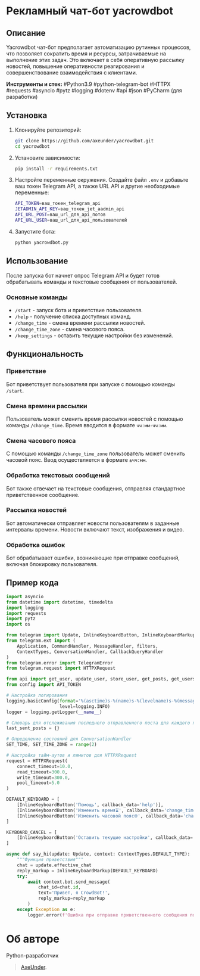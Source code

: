 # Рекламный чат-бот yacrowdbot

## Описание
Yacrowdbot чат-бот предполагает автоматизацию рутинных процессов, что позволяет сократить время и ресурсы, затрачиваемые на выполнение этих задач. Это включает в себя оперативную рассылку новостей, повышение оперативности реагирования и совершенствование взаимодействия с клиентами.

**Инструменты и стек:** #Python3.9 #python-telegram-bot #HTTPX #requests #asyncio #pytz #logging #dotenv #api #json #PyCharm (для разработки)

## Установка
1. Клонируйте репозиторий:
    ```sh
    git clone https://github.com/axeunder/yacrowdbot.git
    cd yacrowdbot
    ```
2. Установите зависимости:
    ```sh
    pip install -r requirements.txt
    ```
3. Настройте переменные окружения. Создайте файл `.env` и добавьте ваш токен Telegram API, а также URL API и другие необходимые переменные:
    ```sh
    API_TOKEN=ваш_токен_telegram_api
    JETADMIN_API_KEY=ваш_токен_jet_aadmin_api
    API_URL_POST=ваш_url_для_api_потов
    API_URL_USER=ваш_url_для_api_пользователей
    ```
4. Запустите бота:
    ```sh
    python yacrowdbot.py
    ```

## Использование
После запуска бот начнет опрос Telegram API и будет готов обрабатывать команды и текстовые сообщения от пользователей. 

### Основные команды
- `/start` - запуск бота и приветствие пользователя.
- `/help` - получение списка доступных команд.
- `/change_time` - смена времени рассылки новостей.
- `/change_time_zone` - смена часового пояса.
- `/keep_settings` - оставить текущие настройки без изменений.

## Функциональность
### Приветствие
Бот приветствует пользователя при запуске с помощью команды `/start`. 

### Смена времени рассылки
Пользователь может сменить время рассылки новостей с помощью команды `/change_time`. Время вводится в формате `чч:мм-чч:мм`.

### Смена часового пояса
С помощью команды `/change_time_zone` пользователь может сменить часовой пояс. Ввод осуществляется в формате `±чч:мм`.

### Обработка текстовых сообщений
Бот также отвечает на текстовые сообщения, отправляя стандартное приветственное сообщение.

### Рассылка новостей
Бот автоматически отправляет новости пользователям в заданные интервалы времени. Новости включают текст, изображения и видео.

### Обработка ошибок
Бот обрабатывает ошибки, возникающие при отправке сообщений, включая блокировку пользователя.

## Пример кода

```python
import asyncio
from datetime import datetime, timedelta
import logging
import requests
import pytz
import os

from telegram import Update, InlineKeyboardButton, InlineKeyboardMarkup
from telegram.ext import (
    Application, CommandHandler, MessageHandler, filters,
    ContextTypes, ConversationHandler, CallbackQueryHandler
)
from telegram.error import TelegramError
from telegram.request import HTTPXRequest

from api import get_user, update_user, store_user, get_posts, get_users
from config import API_TOKEN

# Настройка логирования
logging.basicConfig(format='%(asctime)s-%(name)s-%(levelname)s-%(message)s',
                    level=logging.INFO)
logger = logging.getLogger(__name__)

# Словарь для отслеживания последнего отправленного поста для каждого пользователя
last_sent_posts = {}

# Определение состояний для ConversationHandler
SET_TIME, SET_TIME_ZONE = range(2)

# Настройка тайм-аутов и лимитов для HTTPXRequest
request = HTTPXRequest(
    connect_timeout=10.0,
    read_timeout=300.0,
    write_timeout=300.0,
    pool_timeout=5.0
)

DEFAULT_KEYBOARD = [
    [InlineKeyboardButton('Помощь', callback_data='help')],
    [InlineKeyboardButton('Изменить время⌛', callback_data='change_time')],
    [InlineKeyboardButton('Изменить часовой пояс🌐', callback_data='change_time_zone')]
]

KEYBOARD_CANCEL = [
    [InlineKeyboardButton('Оставить текущие настройки', callback_data='keep_settings')]
]

async def say_hi(update: Update, context: ContextTypes.DEFAULT_TYPE):
    """Функция приветствия"""
    chat = update.effective_chat
    reply_markup = InlineKeyboardMarkup(DEFAULT_KEYBOARD)
    try:
        await context.bot.send_message(
            chat_id=chat.id,
            text='Привет, я CrowdBot!',
            reply_markup=reply_markup
        )
    except Exception as e:
        logger.error(f'Ошибка при отправке приветственного сообщения пользователю {chat.id}: {e}')
```

# Об авторе
Python-разработчик
> [AxeUnder](https://github.com/AxeUnder).
